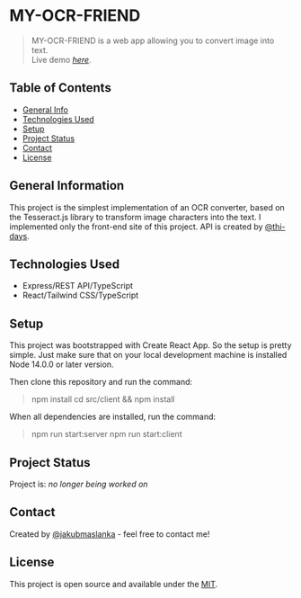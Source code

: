 # MY-OCR-FRIEND
> MY-OCR-FRIEND is a web app allowing you to convert image into text.<br/>
> Live demo [_here_](https://my-ocr-friend.herokuapp.com/).

## Table of Contents
* [General Info](#general-information)
* [Technologies Used](#technologies-used)
* [Setup](#setup)
* [Project Status](#project-status)
* [Contact](#contact)
* [License](#license)


## General Information
This project is the simplest implementation of an OCR converter, based on the Tesseract.js library to transform image characters into the text. I implemented only the front-end site of this project.
API is created by [@thi-days](https://github.com/thi-days).


## Technologies Used
- Express/REST API/TypeScript
- React/Tailwind CSS/TypeScript

## Setup
This project was bootstrapped with Create React App. So the setup is pretty simple. Just make sure that on your local development machine is installed Node 14.0.0 or later version.

Then clone this repository and run the command:
> npm install
> cd src/client && npm install

When all dependencies are installed, run the command:

> npm run start:server
> npm run start:client


## Project Status
Project is:  _no longer being worked on_


## Contact
Created by [@jakubmaslanka](https://github.com/JakubMaslanka) - feel free to contact me!


## License
This project is open source and available under the [MIT](https://opensource.org/licenses/MIT).
